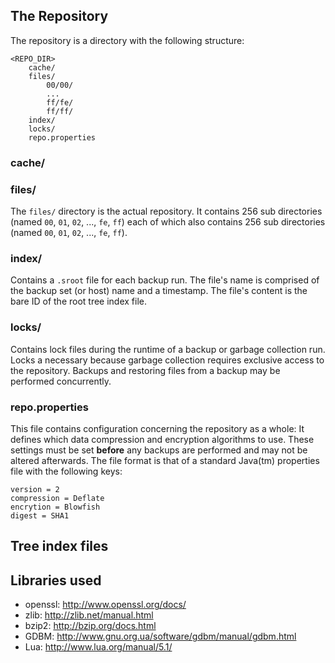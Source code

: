 The Repository
---------------------------

The repository is a directory with the following structure:

	<REPO_DIR>
     	cache/
		files/
			00/00/
     		...
			ff/fe/
			ff/ff/
		index/
		locks/
		repo.properties

### cache/

### files/

The `files/` directory is the actual repository. It contains 256 sub directories (named `00`, `01`, `02`, ..., `fe`, `ff`) each of which also contains 256 sub directories (named `00`, `01`, `02`, ..., `fe`, `ff`).

### index/

Contains a `.sroot` file for each backup run. The file's name is comprised of the backup set (or host) name and a timestamp. The file's content is the bare ID of the root tree index file.

### locks/

Contains lock files during the runtime of a backup or garbage collection run.
Locks a necessary because garbage collection requires exclusive access to the repository. Backups and restoring files from a backup may be performed concurrently.

### repo.properties

This file contains configuration concerning the repository as a whole: It defines which data compression and encryption algorithms to use. These settings must be set **before** any backups are performed and may not be altered afterwards.
The file format is that of a standard Java(tm) properties file with the following keys:

	version = 2
	compression = Deflate
	encrytion = Blowfish
	digest = SHA1

## Tree index files


Libraries used
---------------------------

- openssl: http://www.openssl.org/docs/
- zlib: http://zlib.net/manual.html
- bzip2: http://bzip.org/docs.html
- GDBM: http://www.gnu.org.ua/software/gdbm/manual/gdbm.html
- Lua: http://www.lua.org/manual/5.1/
